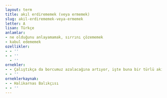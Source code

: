 ```yaml
---
layout: term
title: akıl erdirememek (veya ermemek)
slug: akil-erdirememek-veya-ermemek
letter: A
lisan: Türkçe
anlamlar:
- ne olduğunu anlayamamak, sırrını çözememek
- kabul edememek
ozellikler:
- - ''
- - ''
  - ''
ornekler:
- - Çalıştıkça da borcumuz azalacağına artıyor, işte buna bir türlü akıl erdiremiyorum.
- - ''
orneklerkaynak:
- - Halikarnas Balıkçısı
- - ''
---
```

